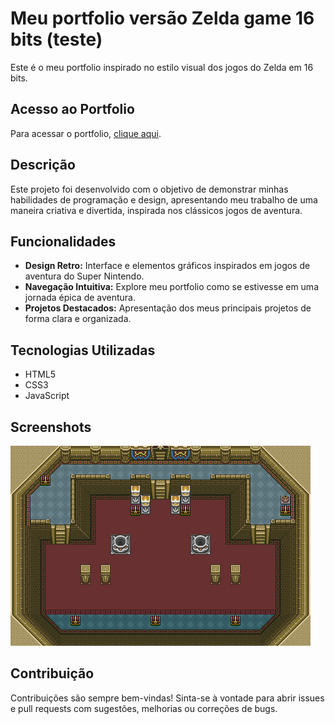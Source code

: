 # Meu portfolio versão Zelda game 16 bits (teste)

Este é o meu portfolio inspirado no estilo visual dos jogos do Zelda em 16 bits.

## Acesso ao Portfolio

Para acessar o portfolio, [clique aqui](https://concs-niemeyer.github.io/portfolioGameRPG_v0.1/).

## Descrição

Este projeto foi desenvolvido com o objetivo de demonstrar minhas habilidades de programação e design, apresentando meu trabalho de uma maneira criativa e divertida, inspirada nos clássicos jogos de aventura.

## Funcionalidades

- **Design Retro:** Interface e elementos gráficos inspirados em jogos de aventura do Super Nintendo.
- **Navegação Intuitiva:** Explore meu portfolio como se estivesse em uma jornada épica de aventura.
- **Projetos Destacados:** Apresentação dos meus principais projetos de forma clara e organizada.

## Tecnologias Utilizadas

- HTML5
- CSS3
- JavaScript

## Screenshots

![Screenshot do portfolio](./public/map.png)

## Contribuição

Contribuições são sempre bem-vindas! Sinta-se à vontade para abrir issues e pull requests com sugestões, melhorias ou correções de bugs.
